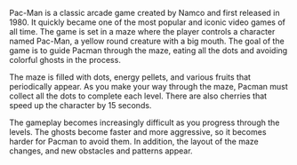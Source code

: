 Pac-Man is a classic arcade game created by Namco and first released in 1980. It quickly became one of the most popular and iconic video games of all time. The game is set in a maze where the player controls a character named Pac-Man, a yellow round creature with a big mouth. The goal of the game is to guide Pacman through the maze, eating all the dots and avoiding colorful ghosts in the process.

The maze is filled with dots, energy pellets, and various fruits that periodically appear. As you make your way through the maze, Pacman must collect all the dots to complete each level. There are also cherries that speed up the character by 15 seconds.

The gameplay becomes increasingly difficult as you progress through the levels. The ghosts become faster and more aggressive, so it becomes harder for Pacman to avoid them. In addition, the layout of the maze changes, and new obstacles and patterns appear.
